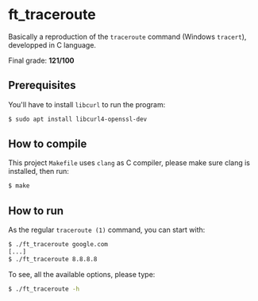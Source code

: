 ft_traceroute
=======

Basically a reproduction of the `traceroute` command (Windows `tracert`), developped in C language.

Final grade: **121/100**

## Prerequisites

You'll have to install `libcurl` to run the program:
```sh
$ sudo apt install libcurl4-openssl-dev
```

## How to compile 

This project `Makefile` uses `clang` as C compiler, please make sure clang is installed,
then run:

```sh
$ make
```

## How to run

As the regular `traceroute (1)` command, you can start with:
```sh
$ ./ft_traceroute google.com
[...]
$ ./ft_traceroute 8.8.8.8
```

To see, all the available options, please type:

```sh
$ ./ft_traceroute -h
```
